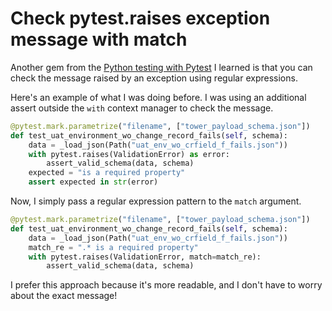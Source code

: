 # Check pytest.raises exception message with match

Another gem from the [Python testing with Pytest](https://pythontest.com/pytest-book/) I learned is that you can check the message raised by an exception using regular expressions.

Here's an example of what I was doing before. I was using an additional assert outside the `with` context manager to check the message.

```python
@pytest.mark.parametrize("filename", ["tower_payload_schema.json"])
def test_uat_environment_wo_change_record_fails(self, schema):
    data = _load_json(Path("uat_env_wo_crfield_f_fails.json"))
    with pytest.raises(ValidationError) as error:
        assert_valid_schema(data, schema)
    expected = "is a required property"
    assert expected in str(error)
```

Now, I simply pass a regular expression pattern to the `match` argument.

```python
@pytest.mark.parametrize("filename", ["tower_payload_schema.json"])
def test_uat_environment_wo_change_record_fails(self, schema):
    data = _load_json(Path("uat_env_wo_crfield_f_fails.json"))
    match_re = ".* is a required property"
    with pytest.raises(ValidationError, match=match_re):
        assert_valid_schema(data, schema)
```

I prefer this approach because it's more readable, and I don't have to worry about the exact message!
